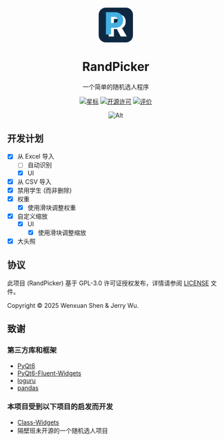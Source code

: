 <p align="center">
  <img width="16%" align="center" src="img/Logo.png" alt="logo">
</p>
  <h1 align="center">
  RandPicker
</h1>
<p align="center">
 一个简单的随机选人程序
</p>
<div align="center">

[![星标](https://img.shields.io/github/stars/xuanxuan1231/RandPicker?style=for-the-badge&color=orange&label=星标)](https://github.com/xuanxuan1231/RandPicker)
[![开源许可](https://img.shields.io/badge/license-GPLv3-blue.svg?label=开源许可证&style=for-the-badge)](https://github.com/xuanxuan1231/RandPicker?tab=GPL-3.0-1-ov-file)
[![评价](https://img.shields.io/badge/comment-SHIT-brown.svg?label=作者锐评&style=for-the-badge)](https://github.com/xuanxuan1231/RandPicker)

![Alt](https://repobeats.axiom.co/api/embed/ff60ad27c90fd6c3b3cd25ec6b25816277fcd45e.svg "Repobeats analytics image")

</div>

## 开发计划
- [x] 从 Excel 导入
  - [ ] 自动识别
  - [x] UI
- [x] 从 CSV 导入
- [x] 禁用学生 (而非删除)
- [x] 权重
  - [x] 使用滑块调整权重
- [x] 自定义缩放
  - [x] UI
    - [x] 使用滑块调整缩放
- [x] 大头照

## 协议
此项目 (RandPicker) 基于 GPL-3.0 许可证授权发布，详情请参阅 [LICENSE](LICENSE) 文件。

Copyright © 2025 Wenxuan Shen & Jerry Wu.

## 致谢
### 第三方库和框架
- [PyQt6](https://pypi.org/project/PyQt6)  
- [PyQt6-Fluent-Widgets](https://pypi.org/project/PyQt6-Fluent-Widgets)  
- [loguru](https://pypi.org/project/loguru)  
- [pandas](https://pypi.org/project/pandas)  

### 本项目受到以下项目的启发而开发
- [Class-Widgets](https://github.com/Class-Widgets/Class-Widgets)
- 隔壁班未开源的一个随机选人项目
